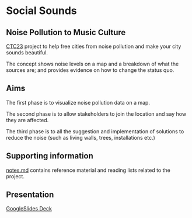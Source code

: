# Social Sounds

## Noise Pollution to Music Culture

[CTC23](https://github.com/CodeTheCity/CTC23) project to help free cities from noise pollution and make your city sounds beautiful.

The concept shows noise levels on a map and a breakdown of what the sources are; and provides evidence on how to change the status quo.

## Aims

The first phase is to visualize noise pollution data on a map.

The second phase is to allow stakeholders to join the location and say how they are affected.

The third phase is to all the suggestion and implementation of solutions to reduce the noise (such as living walls, trees, installations etc.)

## Supporting information

[notes.md](https://github.com/CodeTheCity/social-sounds/notes.md) contains reference material and reading lists related to the project.


## Presentation
[GoogleSlides Deck](https://docs.google.com/presentation/d/1ON2o5qtaoAW66Xr63Bi7IEiA-_0FAfFfqCOKNxmVCnQ/edit?usp=sharing)
